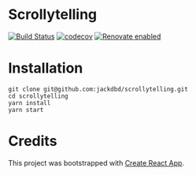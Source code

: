 # Scrollytelling

[![Build Status](https://travis-ci.org/jackdbd/scrollytelling.svg?branch=master)](https://travis-ci.org/jackdbd/scrollytelling) [![codecov](https://codecov.io/gh/jackdbd/scrollytelling/branch/master/graph/badge.svg)](https://codecov.io/gh/jackdbd/scrollytelling) [![Renovate enabled](https://img.shields.io/badge/renovate-enabled-brightgreen.svg)](https://renovateapp.com/)


# Installation

```
git clone git@github.com:jackdbd/scrollytelling.git
cd scrollytelling
yarn install
yarn start
```


# Credits

This project was bootstrapped with [Create React App](https://github.com/facebookincubator/create-react-app).
